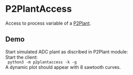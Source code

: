# P2PlantAccess
Access to process variable of a [P2Plant](https://github.com/ASukhanov/P2Plant).

## Demo
Start simulated ADC plant as discribed in P2Plant module:<br>
Start the client:<br>
``` python3 -m p2plantaccess -k -g```<br>
A dynamic plot should appear with 8 sawtooth curves.
